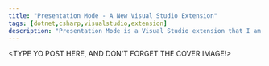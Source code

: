 ```yaml
---
title: "Presentation Mode - A New Visual Studio Extension"
tags: [dotnet,csharp,visualstudio,extension]
description: "Presentation Mode is a Visual Studio extension that I am working on to assist individuals in giving presentations, video recording, live streams, etc., to place their editor into a state better for those watching, and to return the editor to its previous settings once complete."
---
```


<TYPE YO POST HERE, AND DON'T FORGET THE COVER IMAGE!>
